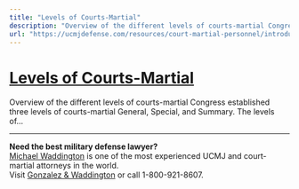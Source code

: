 ```yaml
---
title: "Levels of Courts-Martial"
description: "Overview of the different levels of courts-martial Congress established three levels of courts-martial General, Special, and Summary. The levels of..."
url: "https://ucmjdefense.com/resources/court-martial-personnel/introduction/levels-of-courts-martial.html"
---
```


# [Levels of Courts-Martial](https://ucmjdefense.com/resources/court-martial-personnel/introduction/levels-of-courts-martial.html)

Overview of the different levels of courts-martial Congress established three levels of courts-martial General, Special, and Summary. The levels of...

---

**Need the best military defense lawyer?**  
[Michael Waddington](https://ucmjdefense.com/attorneys/michael-stewart-waddington-partner.html) is one of the most experienced UCMJ and court-martial attorneys in the world.  
Visit [Gonzalez & Waddington](https://ucmjdefense.com) or call 1-800-921-8607.
